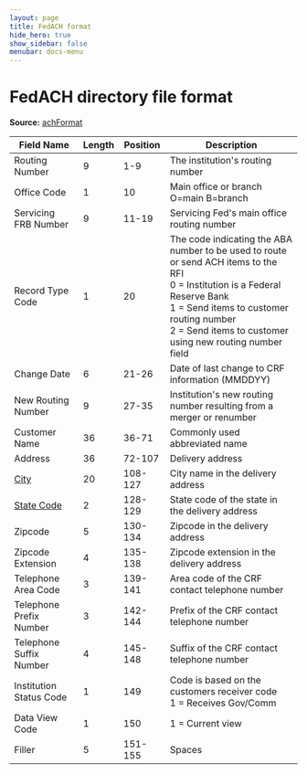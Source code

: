```yaml
---
layout: page
title: FedACH format
hide_hero: true
show_sidebar: false
menubar: docs-menu
---
```



# FedACH directory file format

**Source:** [achFormat](https://frbservices.org/EPaymentsDirectory/achFormat.html)

| Field Name | Length | Position | Description |
| --- | --- | --- | --- |
| Routing Number | 9 | 1-9 | The institution's routing number |
| Office Code | 1 | 10 | Main office or branch O=main B=branch |
| Servicing FRB Number | 9 | 11-19 | Servicing Fed's main office routing number |
| Record Type Code | 1 | 20 | The code indicating the ABA number to be used to route or send ACH items to the RFI <br/> 0 = Institution is a Federal Reserve Bank <br/> 1 = Send items to customer routing number <br/> 2 = Send items to customer using new routing number field |
| Change Date | 6 | 21-26 | Date of last change to CRF information (MMDDYY) |
| New Routing Number | 9 | 27-35 | Institution's new routing number resulting from a merger or renumber |
| Customer Name | 36 | 36-71 | Commonly used abbreviated name |
| Address | 36 | 72-107 | Delivery address |
| [City](https://frbservices.org/EPaymentsDirectory/fedachCities.html) | 20 | 108-127 | City name in the delivery address |
| [State Code](Fed_STATE_CODES.md) | 2 | 128-129 | State code of the state in the delivery address |
| Zipcode | 5 | 130-134 | Zipcode in the delivery address |
| Zipcode Extension | 4 | 135-138 | Zipcode extension in the delivery address |
| Telephone Area Code | 3 | 139-141 | Area code of the CRF contact telephone number |
| Telephone Prefix Number | 3 | 142-144 | Prefix of the CRF contact telephone number |
| Telephone Suffix Number | 4 | 145-148 | Suffix of the CRF contact telephone number |
| Institution Status Code | 1 | 149 | Code is based on the customers receiver code<br/>1 = Receives Gov/Comm |
| Data View Code | 1 | 150 | 1 = Current view |
| Filler | 5 | 151-155 | Spaces |